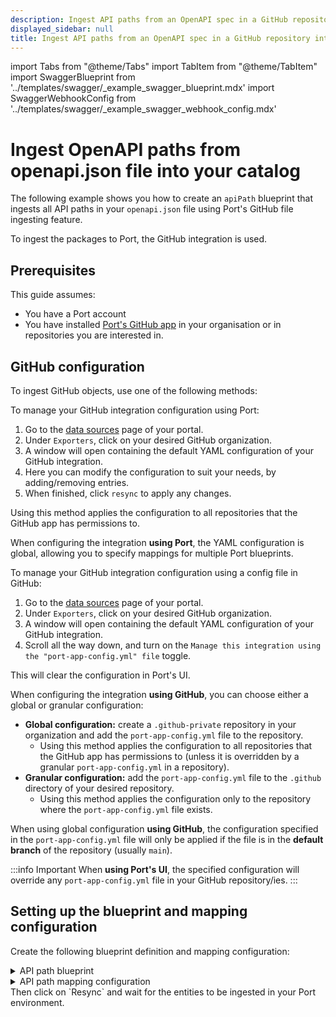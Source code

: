 ```yaml
---
description: Ingest API paths from an OpenAPI spec in a GitHub repository into Port
displayed_sidebar: null
title: Ingest API paths from an OpenAPI spec in a GitHub repository into your catalog
---
```


import Tabs from "@theme/Tabs"
import TabItem from "@theme/TabItem"
import SwaggerBlueprint from '../templates/swagger/_example_swagger_blueprint.mdx'
import SwaggerWebhookConfig from '../templates/swagger/_example_swagger_webhook_config.mdx'

# Ingest OpenAPI paths from openapi.json file into your catalog
The following example shows you how to create an `apiPath` blueprint that ingests all API paths in your `openapi.json` file using Port's GitHub file ingesting feature.

To ingest the packages to Port, the GitHub integration is used.


## Prerequisites
This guide assumes:
- You have a Port account
- You have installed [Port's GitHub app](/build-your-software-catalog/sync-data-to-catalog/git/github/#setup) in your organisation or in repositories you are interested in.

## GitHub configuration

To ingest GitHub objects, use one of the following methods:

<Tabs queryString="method">

<TabItem label="Using Port's UI" value="port">

To manage your GitHub integration configuration using Port:

1. Go to the [data sources](https://app.getport.io/settings/data-sources) page of your portal.
2. Under `Exporters`, click on your desired GitHub organization.
3. A window will open containing the default YAML configuration of your GitHub integration.
4. Here you can modify the configuration to suit your needs, by adding/removing entries.
5. When finished, click `resync` to apply any changes.

Using this method applies the configuration to all repositories that the GitHub app has permissions to.

When configuring the integration **using Port**, the YAML configuration is global, allowing you to specify mappings for multiple Port blueprints.

</TabItem>

<TabItem label="Using GitHub" value="github">

To manage your GitHub integration configuration using a config file in GitHub:

1. Go to the [data sources](https://app.getport.io/settings/data-sources) page of your portal.
2. Under `Exporters`, click on your desired GitHub organization.
3. A window will open containing the default YAML configuration of your GitHub integration.
4. Scroll all the way down, and turn on the `Manage this integration using the "port-app-config.yml" file` toggle.

This will clear the configuration in Port's UI.

When configuring the integration **using GitHub**, you can choose either a global or granular configuration:

- **Global configuration:** create a `.github-private` repository in your organization and add the `port-app-config.yml` file to the repository.
  - Using this method applies the configuration to all repositories that the GitHub app has permissions to (unless it is overridden by a granular `port-app-config.yml` in a repository).
- **Granular configuration:** add the `port-app-config.yml` file to the `.github` directory of your desired repository.
  - Using this method applies the configuration only to the repository where the `port-app-config.yml` file exists.

When using global configuration **using GitHub**, the configuration specified in the `port-app-config.yml` file will only be applied if the file is in the **default branch** of the repository (usually `main`).

</TabItem>

</Tabs>

:::info Important
When **using Port's UI**, the specified configuration will override any `port-app-config.yml` file in your GitHub repository/ies.
:::

## Setting up the blueprint and mapping configuration

Create the following blueprint definition and mapping configuration:

<details>
<summary>API path blueprint</summary>

```json showLineNumbers
{
  "identifier": "apiPath",
  "description": "This blueprint represents an OpenAPI path in our software catalog",
  "title": "API Paths",
  "icon": "Api",
  "schema": {
    "properties": {
      "method": {
        "type": "string",
        "title": "Method",
        "default": "get",
        "enum": ["get", "post", "delete", "put", "patch"],
        "enumColors": {
          "get": "yellow",
          "post": "green",
          "delete": "red",
          "put": "purple",
          "patch": "purple"
        }
      },
      "serverUrl": {
        "type": "string",
        "title": "Server URL",
        "format": "url"
      },
      "path": {
        "title": "Path",
        "type": "string"
      },
      "parameters": {
        "items": {
          "type": "object"
        },
        "title": "Parameters",
        "type": "array"
      },
      "requestBody": {
        "title": "Request Body",
        "type": "object"
      },
      "responses": {
        "title": "Responses",
        "type": "object"
      },
      "description": {
        "title": "Description",
        "type": "string"
      },
      "version": {
        "title": "Version",
        "type": "string"
      },
      "summary": {
        "title": "Summary",
        "type": "string"
      },
      "tags": {
        "title": "Tags",
        "type": "array",
        "items": {
          "type": "string"
        }
      }
    },
    "required": []
  },
  "mirrorProperties": {},
  "calculationProperties": {},
  "relations": {}
}
```

</details>

<details>
<summary>API path mapping configuration</summary>

```yaml showLineNumbers
resources:
  - kind: file
    selector:
      query: 'true'
      files:
        - path: '**/openapi.json' # or .yaml
    
    port:
      itemsToParse: >-
        .file.content | [[. as $root | .paths | to_entries[] as $entries |
        {version: $root.info.version, servers: $root.servers, title:
        $root.info.title, path: $entries.key, methods: ($entries.value |
        to_entries[] as $inner | {method: ($inner.key), rest: $inner.value,
        path: $entries.key})}][] | {id: (.title + "-" + .path +
        .methods.method), path, method: .methods.method, summary:
        .methods.rest.summary, description: .methods.rest.description,
        parameters: .methods.rest.parameters, requestBody:
        .methods.rest.requestBody, responses: .methods.rest.responses, tags:
        .methods.rest.tags, project: .title, version, serverUrl:
        .servers[0].url}]
      entity:
        mappings:
          identifier: '.item.id | sub("[^A-Za-z0-9@_.:/=-]"; "-"; "g")'
          title: .item.method + .item.path
          blueprint: '"apiPath"'
          properties:
            method: .item.method
            serverUrl: .item.serverUrl
            path: .item.path
            parameters: .item.parameters
            requestBody: .item.requestBody
            responses: .item.responses
            description: .item.description
            version: .item.version
            summary: .item.summary
            tags: .item.tags
          relations: {}
```

</details>
Then click on `Resync` and wait for the entities to be ingested in your Port environment.
